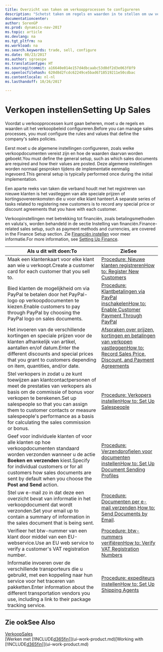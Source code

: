 ```yaml
---
title: Overzicht van taken om verkoopprocessen te configureren
description: "Schetst taken om regels en waarden in te stellen om uw verkoopbeleid en -processen te definiëren."
documentationcenter: 
author: SorenGP
ms.prod: dynamics-nav-2017
ms.topic: article
ms.devlang: na
ms.tgt_pltfrm: na
ms.workload: na
ms.search.keywords: trade, sell, configure
ms.date: 08/23/2017
ms.author: sgroespe
ms.translationtype: HT
ms.sourcegitcommit: a16640e014e157d4dbcaabc53d0df2d3e063f8f9
ms.openlocfilehash: 620d8d2fcdc62249ce5bad6718519211e50cdbac
ms.contentlocale: nl-nl
ms.lasthandoff: 10/26/2017

---
```

# <a name="setting-up-sales"></a><span data-ttu-id="84445-103">Verkopen instellen</span><span class="sxs-lookup"><span data-stu-id="84445-103">Setting Up Sales</span></span>
<span data-ttu-id="84445-104">Voordat u verkoopprocessen kunt gaan beheren, moet u de regels en waarden uit het verkoopbeleid configureren.</span><span class="sxs-lookup"><span data-stu-id="84445-104">Before you can manage sales processes, you must configure the rules and values that define the company's sales policies.</span></span>

<span data-ttu-id="84445-105">Eerst moet u de algemene instellingen configureren, zoals welke verkoopdocumenten vereist zijn en hoe de waarden daarvan worden geboekt.</span><span class="sxs-lookup"><span data-stu-id="84445-105">You must define the general setup, such as which sales documents are required and how their values are posted.</span></span> <span data-ttu-id="84445-106">Deze algemene instellingen worden normaal gesproken tijdens de implementatie eenmalig ingevoerd.</span><span class="sxs-lookup"><span data-stu-id="84445-106">This general setup is typically performed once during the initial implementation.</span></span>

<span data-ttu-id="84445-107">Een aparte reeks van taken die verband houdt met het registreren van nieuwe klanten is het vastleggen van alle speciale prijzen of kortingsovereenkomsten die u voor elke klant hanteert.</span><span class="sxs-lookup"><span data-stu-id="84445-107">A separate series of tasks related to registering new customers is to record any special price or discount agreements that you have with each customer.</span></span>

<span data-ttu-id="84445-108">Verkoopinstellingen met betrekking tot financiën, zoals betalingsmethoden en valuta's, worden behandeld in de sectie Instelling van financiën.</span><span class="sxs-lookup"><span data-stu-id="84445-108">Finance-related sales setup, such as payment methods and currencies, are covered in the Finance Setup section.</span></span> <span data-ttu-id="84445-109">Zie [Financiën instellen](finance-setup-finance.md) voor meer informatie.</span><span class="sxs-lookup"><span data-stu-id="84445-109">For more information, see [Setting Up Finance](finance-setup-finance.md).</span></span>

| <span data-ttu-id="84445-110">Als u dit wilt doen:</span><span class="sxs-lookup"><span data-stu-id="84445-110">To</span></span> | <span data-ttu-id="84445-111">Zie</span><span class="sxs-lookup"><span data-stu-id="84445-111">See</span></span> |
| --- | --- |
| <span data-ttu-id="84445-112">Maak een klantenkaart voor elke klant aan wie u verkoopt.</span><span class="sxs-lookup"><span data-stu-id="84445-112">Create a customer card for each customer that you sell to.</span></span> |[<span data-ttu-id="84445-113">Procedure: Nieuwe klanten registreren</span><span class="sxs-lookup"><span data-stu-id="84445-113">How to: Register New Customers</span></span>](sales-how-register-new-customers.md) |
| <span data-ttu-id="84445-114">Bied klanten de mogelijkheid om via PayPal te betalen door het PayPal-logo op verkoopdocumenten te kiezen.</span><span class="sxs-lookup"><span data-stu-id="84445-114">Enable customers to pay through PayPal by choosing the PayPal logo on sales documents.</span></span> |[<span data-ttu-id="84445-115">Procedure: Klantbetalingen via PayPal inschakelen</span><span class="sxs-lookup"><span data-stu-id="84445-115">How to: Enable Customer Payment Through PayPal</span></span>](sales-how-enable-payment-service-extensions.md) |
| <span data-ttu-id="84445-116">Het invoeren van de verschillende kortingen en speciale prijzen voor de klanten afhankelijk van artikel, aantallen en/of datum.</span><span class="sxs-lookup"><span data-stu-id="84445-116">Enter the different discounts and special prices that you grant to customers depending on item, quantities, and/or date.</span></span> |[<span data-ttu-id="84445-117">Afspraken over prijzen, kortingen en betalingen van verkopen vastleggen</span><span class="sxs-lookup"><span data-stu-id="84445-117">How to: Record Sales Price, Discount, and Payment Agreements</span></span>](sales-how-record-sales-price-discount-payment-agreements.md) |
| <span data-ttu-id="84445-118">Stel verkopers in zodat u ze kunt toewijzen aan klantcontactpersonen of meet de prestaties van verkopers als basis om de commissie of bonus voor verkopen te berekenen.</span><span class="sxs-lookup"><span data-stu-id="84445-118">Set up salespeople so that you can assign them to customer contacts or measure salespeople's performance as a basis for calculating the sales commission or bonus.</span></span> |[<span data-ttu-id="84445-119">Procedure: Verkopers instellen</span><span class="sxs-lookup"><span data-stu-id="84445-119">How to: Set Up Salespeople</span></span>](sales-how-setup-salespeople.md) |
| <span data-ttu-id="84445-120">Geef voor individuele klanten of voor alle klanten op hoe verkoopdocumenten standaard worden verzonden wanneer u de actie **Boeken en verzenden** kiest.</span><span class="sxs-lookup"><span data-stu-id="84445-120">Specify for individual customers or for all customers how sales documents are sent by default when you choose the **Post and Send** action.</span></span> |[<span data-ttu-id="84445-121">Procedure: Verzendprofielen voor documenten instellen</span><span class="sxs-lookup"><span data-stu-id="84445-121">How to: Set Up Document Sending Profiles</span></span>](sales-how-setup-document-send-profiles.md) |
| <span data-ttu-id="84445-122">Stel uw e-mail zo in dat deze een overzicht bevat van informatie in het verkoopdocument dat wordt verzonden.</span><span class="sxs-lookup"><span data-stu-id="84445-122">Set your email up to contain a summary of information in the sales document that is being sent.</span></span> |<span data-ttu-id="84445-123">[Procedure: Documenten per e-mail verzenden](ui-how-send-documents-email.md).</span><span class="sxs-lookup"><span data-stu-id="84445-123">[How to: Send Documents by Email](ui-how-send-documents-email.md).</span></span> |
|<span data-ttu-id="84445-124">Verifieer het btw-nummer van een klant door middel van een EU-webservice.</span><span class="sxs-lookup"><span data-stu-id="84445-124">Use an EU web service to verify a customer's VAT registration number.</span></span>|[<span data-ttu-id="84445-125">Procedure: btw-nummers verifiëren</span><span class="sxs-lookup"><span data-stu-id="84445-125">How to: Verify VAT Registration Numbers</span></span>](finance-setup-vat.md)|
|<span data-ttu-id="84445-126">Informatie invoeren over de verschillende transporteurs die u gebruikt, met een koppeling naar hun service voor het traceren van pakketten.</span><span class="sxs-lookup"><span data-stu-id="84445-126">Enter information about the different transportation vendors you use, including a link to their package tracking service.</span></span>|[<span data-ttu-id="84445-127">Procedure: expediteurs instellen</span><span class="sxs-lookup"><span data-stu-id="84445-127">How to: Set Up Shipping Agents</span></span>](sales-how-to-set-up-shipping-agents.md)|

## <a name="see-also"></a><span data-ttu-id="84445-128">Zie ook</span><span class="sxs-lookup"><span data-stu-id="84445-128">See Also</span></span>
[<span data-ttu-id="84445-129">Verkoop</span><span class="sxs-lookup"><span data-stu-id="84445-129">Sales</span></span>](sales-manage-sales.md)  
<span data-ttu-id="84445-130">[Werken met [!INCLUDE[d365fin](includes/d365fin_md.md)]](ui-work-product.md)</span><span class="sxs-lookup"><span data-stu-id="84445-130">[Working with [!INCLUDE[d365fin](includes/d365fin_md.md)]](ui-work-product.md)</span></span>

